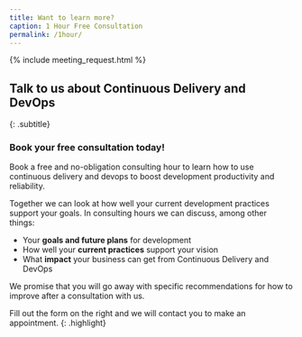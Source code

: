 ```yaml
---
title: Want to learn more?
caption: 1 Hour Free Consultation
permalink: /1hour/
---
```


{% include meeting_request.html %}

## Talk to us about Continuous Delivery and DevOps
{: .subtitle}

### Book your free consultation today!

Book a free and no-obligation consulting hour to learn how to use continuous delivery and devops to boost development productivity and reliability.

Together we can look at how well your current development practices support your goals. In consulting hours we can discuss, among other things:

<ul class="checkmark">
 <li>Your <strong>goals and future plans</strong> for development</li>
 <li>How well your <strong>current practices</strong> support your vision</li>
 <li>What <strong>impact</strong> your business can get from Continuous Delivery and DevOps</li>
</ul>

We promise that you will go away with specific recommendations for how to improve after a consultation with us.

Fill out the form on the right and we will contact you to make an appointment.
{: .highlight}
